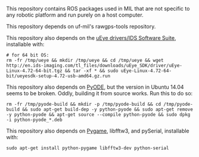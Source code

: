 This repository contains ROS packages used in MIL that are
not specific to any robotic platform and run purely on a
host computer.

This repository depends on uf-mil's rawgps-tools repository.

This repository also depends on the
[uEye drivers/IDS Software Suite](http://en.ids-imaging.com/download-ueye.html),
installable with:

    # for 64 bit OS:
    rm -fr /tmp/ueye && mkdir /tmp/ueye && cd /tmp/ueye && wget http://en.ids-imaging.com/tl_files/downloads/uEye_SDK/driver/uEye-Linux-4.72-64-bit.tgz && tar -xf * && sudo uEye-Linux-4.72-64-bit/ueyesdk-setup-4.72-usb-amd64.gz.run

This repository also depends on [PyODE](http://pyode.sourceforge.net/),
but the version in Ubuntu 14.04 seems to be broken. Oddly, building it
from source works. Run this to do so:

    rm -fr /tmp/pyode-build && mkdir -p /tmp/pyode-build && cd /tmp/pyode-build && sudo apt-get build-dep -y python-pyode && sudo apt-get remove -y python-pyode && apt-get source --compile python-pyode && sudo dpkg -i python-pyode_*.deb

This repository also depends on [Pygame](http://www.pygame.org/),
libfftw3, and pySerial, installable with:

    sudo apt-get install python-pygame libfftw3-dev python-serial
